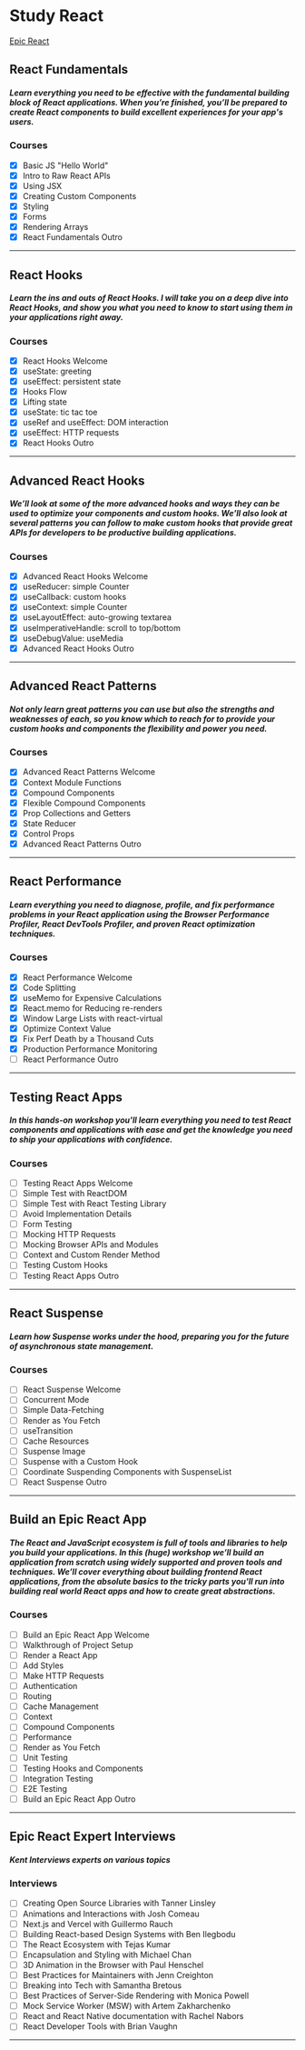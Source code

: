 # Study React

[Epic React](https://epicreact.dev/)

## React Fundamentals

##### Learn everything you need to be effective with the fundamental building block of React applications. When you’re finished, you’ll be prepared to create React components to build excellent experiences for your app's users.

### Courses

- [x] Basic JS "Hello World"
- [x] Intro to Raw React APIs
- [x] Using JSX
- [x] Creating Custom Components
- [x] Styling
- [x] Forms
- [x] Rendering Arrays
- [x] React Fundamentals Outro

---

## React Hooks

##### Learn the ins and outs of React Hooks. I will take you on a deep dive into React Hooks, and show you what you need to know to start using them in your applications right away.

### Courses

- [x] React Hooks Welcome
- [x] useState: greeting
- [x] useEffect: persistent state
- [x] Hooks Flow
- [x] Lifting state
- [x] useState: tic tac toe
- [x] useRef and useEffect: DOM interaction
- [x] useEffect: HTTP requests
- [x] React Hooks Outro

---

## Advanced React Hooks

##### We’ll look at some of the more advanced hooks and ways they can be used to optimize your components and custom hooks. We’ll also look at several patterns you can follow to make custom hooks that provide great APIs for developers to be productive building applications.

### Courses

- [x] Advanced React Hooks Welcome
- [x] useReducer: simple Counter
- [x] useCallback: custom hooks
- [x] useContext: simple Counter
- [x] useLayoutEffect: auto-growing textarea
- [x] useImperativeHandle: scroll to top/bottom
- [x] useDebugValue: useMedia
- [x] Advanced React Hooks Outro

---

## Advanced React Patterns

##### Not only learn great patterns you can use but also the strengths and weaknesses of each, so you know which to reach for to provide your custom hooks and components the flexibility and power you need.

### Courses

- [x] Advanced React Patterns Welcome
- [x] Context Module Functions
- [x] Compound Components
- [x] Flexible Compound Components
- [x] Prop Collections and Getters
- [x] State Reducer
- [x] Control Props
- [x] Advanced React Patterns Outro

---

## React Performance

##### Learn everything you need to diagnose, profile, and fix performance problems in your React application using the Browser Performance Profiler, React DevTools Profiler, and proven React optimization techniques.

### Courses

- [x] React Performance Welcome
- [x] Code Splitting
- [x] useMemo for Expensive Calculations
- [x] React.memo for Reducing re-renders
- [x] Window Large Lists with react-virtual
- [x] Optimize Context Value
- [x] Fix Perf Death by a Thousand Cuts
- [x] Production Performance Monitoring
- [ ] React Performance Outro

---

## Testing React Apps

##### In this hands-on workshop you'll learn everything you need to test React components and applications with ease and get the knowledge you need to ship your applications with confidence.

### Courses

- [ ] Testing React Apps Welcome
- [ ] Simple Test with ReactDOM
- [ ] Simple Test with React Testing Library
- [ ] Avoid Implementation Details
- [ ] Form Testing
- [ ] Mocking HTTP Requests
- [ ] Mocking Browser APIs and Modules
- [ ] Context and Custom Render Method
- [ ] Testing Custom Hooks
- [ ] Testing React Apps Outro

---

## React Suspense

##### Learn how Suspense works under the hood, preparing you for the future of asynchronous state management.

### Courses

- [ ] React Suspense Welcome
- [ ] Concurrent Mode
- [ ] Simple Data-Fetching
- [ ] Render as You Fetch
- [ ] useTransition
- [ ] Cache Resources
- [ ] Suspense Image
- [ ] Suspense with a Custom Hook
- [ ] Coordinate Suspending Components with SuspenseList
- [ ] React Suspense Outro

---

## Build an Epic React App

##### The React and JavaScript ecosystem is full of tools and libraries to help you build your applications. In this (huge) workshop we’ll build an application from scratch using widely supported and proven tools and techniques. We’ll cover everything about building frontend React applications, from the absolute basics to the tricky parts you'll run into building real world React apps and how to create great abstractions.

### Courses

- [ ] Build an Epic React App Welcome
- [ ] Walkthrough of Project Setup
- [ ] Render a React App
- [ ] Add Styles
- [ ] Make HTTP Requests
- [ ] Authentication
- [ ] Routing
- [ ] Cache Management
- [ ] Context
- [ ] Compound Components
- [ ] Performance
- [ ] Render as You Fetch
- [ ] Unit Testing
- [ ] Testing Hooks and Components
- [ ] Integration Testing
- [ ] E2E Testing
- [ ] Build an Epic React App Outro

---

## Epic React Expert Interviews

##### Kent Interviews experts on various topics

### Interviews

- [ ] Creating Open Source Libraries with Tanner Linsley
- [ ] Animations and Interactions with Josh Comeau
- [ ] Next.js and Vercel with Guillermo Rauch
- [ ] Building React-based Design Systems with Ben Ilegbodu
- [ ] The React Ecosystem with Tejas Kumar
- [ ] Encapsulation and Styling with Michael Chan
- [ ] 3D Animation in the Browser with Paul Henschel
- [ ] Best Practices for Maintainers with Jenn Creighton
- [ ] Breaking into Tech with Samantha Bretous
- [ ] Best Practices of Server-Side Rendering with Monica Powell
- [ ] Mock Service Worker (MSW) with Artem Zakharchenko
- [ ] React and React Native documentation with Rachel Nabors
- [ ] React Developer Tools with Brian Vaughn

---
